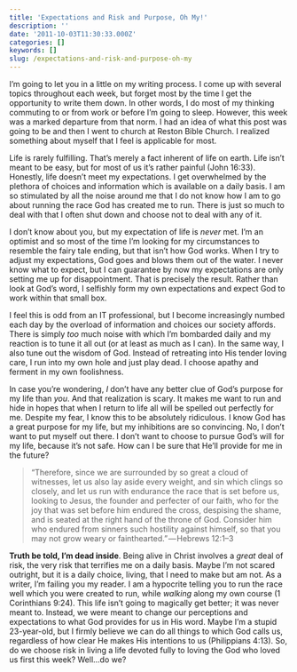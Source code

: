 ```yaml
---
title: 'Expectations and Risk and Purpose, Oh My!'
description: ''
date: '2011-10-03T11:30:33.000Z'
categories: []
keywords: []
slug: /expectations-and-risk-and-purpose-oh-my
---
```


I’m going to let you in a little on my writing process. I come up with several topics throughout each week, but forget most by the time I get the opportunity to write them down. In other words, I do most of my thinking commuting to or from work or before I’m going to sleep. However, this week was a marked departure from that norm. I had an idea of what this post was going to be and then I went to church at Reston Bible Church. I realized something about myself that I feel is applicable for most.

Life is rarely fulfilling. That’s merely a fact inherent of life on earth. Life isn’t meant to be easy, but for most of us it’s rather painful (John 16:33). Honestly, life doesn’t meet my expectations. I get overwhelmed by the plethora of choices and information which is available on a daily basis. I am so stimulated by all the noise around me that I do not know how I am to go about running the race God has created me to run. There is just so much to deal with that I often shut down and choose not to deal with any of it.

I don’t know about you, but my expectation of life is _never_ met. I’m an optimist and so most of the time I’m looking for my circumstances to resemble the fairy tale ending, but that isn’t how God works. When I try to adjust my expectations, God goes and blows them out of the water. I never know what to expect, but I can guarantee by now my expectations are only setting me up for disappointment. That is precisely the result. Rather than look at God’s word, I selfishly form my own expectations and expect God to work within that small box.

I feel this is odd from an IT professional, but I become increasingly numbed each day by the overload of information and choices our society affords. There is simply _too_ much noise with which I’m bombarded daily and my reaction is to tune it all out (or at least as much as I can). In the same way, I also tune out the wisdom of God. Instead of retreating into His tender loving care, I run into my own hole and just play dead. I choose apathy and ferment in my own foolishness.

In case you’re wondering, _I_ don’t have any better clue of God’s purpose for my life than _you_. And that realization is scary. It makes me want to run and hide in hopes that when I return to life all will be spelled out perfectly for me. Despite my fear, I know this to be absolutely ridiculous. I know God has a great purpose for my life, but my inhibitions are so convincing. No, I don’t want to put myself out there. I don’t want to choose to pursue God’s will for my life, because it’s not safe. How can I be sure that He’ll provide for me in the future?

> “Therefore, since we are surrounded by so great a cloud of witnesses, let us also lay aside every weight, and sin which clings so closely, and let us run with endurance the race that is set before us, looking to Jesus, the founder and perfecter of our faith, who for the joy that was set before him endured the cross, despising the shame, and is seated at the right hand of the throne of God. Consider him who endured from sinners such hostility against himself, so that you may not grow weary or fainthearted.” — Hebrews 12:1–3

**Truth be told, I’m dead inside**. Being alive in Christ involves a _great_ deal of risk, the very risk that terrifies me on a daily basis. Maybe I’m not scared outright, but it is a daily choice, living, that I need to make but am not. As a writer, I’m failing you my reader. I am a hypocrite telling you to run the race well which you were created to run, while _walking_ along my own course (1 Corinthians 9:24). This life isn’t going to magically get better; it was never meant to. Instead, we were meant to change our perceptions and expectations to what God provides for us in His word. Maybe I’m a stupid 23-year-old, but I firmly believe we can do all things to which God calls us, regardless of how clear He makes His intentions to us (Philippians 4:13). So, do we choose risk in living a life devoted fully to loving the God who loved us first this week? Well…do we?